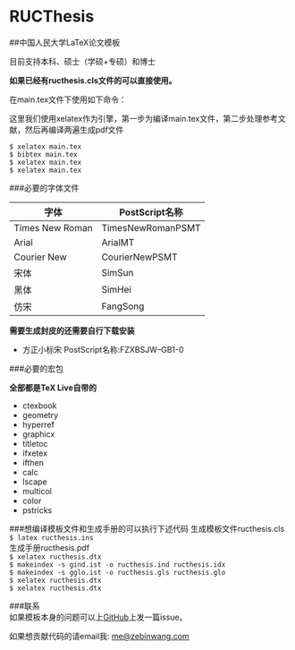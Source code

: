 # RUCThesis  
##中国人民大学LaTeX论文模板

目前支持本科、硕士（学硕+专硕）和博士

**如果已经有ructhesis.cls文件的可以直接使用。**  

在main.tex文件下使用如下命令：  

这里我们使用xelatex作为引擎，第一步为编译main.tex文件，第二步处理参考文献，然后再编译两遍生成pdf文件  

`$ xelatex main.tex`  
`$ bibtex main.tex`  
`$ xelatex main.tex`  
`$ xelatex main.tex` 

###必要的字体文件

字体 | PostScript名称 
------------ | ------------- 
Times New Roman | TimesNewRomanPSMT  
Arial | ArialMT
Courier New | CourierNewPSMT
宋体 | SimSun
黑体 | SimHei
仿宋 | FangSong


**需要生成封皮的还需要自行下载安装**  

- 方正小标宋           PostScript名称:FZXBSJW–GB1-0

###必要的宏包

**全部都是TeX Live自带的**
- ctexbook
- geometry
- hyperref
- graphicx
- titletoc
- ifxetex
- ifthen
- calc
- lscape
- multicol
- color
- pstricks

###想编译模板文件和生成手册的可以执行下述代码
生成模板文件ructhesis.cls  
`$ latex ructhesis.ins`  
生成手册ructhesis.pdf  
`$ xelatex ructhesis.dtx`  
`$ makeindex -s gind.ist -o ructhesis.ind ructhesis.idx `  
`$ makeindex -s gglo.ist -o ructhesis.gls ructhesis.glo `  
`$ xelatex ructhesis.dtx`  
`$ xelatex ructhesis.dtx`  

###联系  
如果模板本身的问题可以上[GitHub](https://github.com/ZebinWang/ructhesis)上发一篇issue。   

如果想贡献代码的请email我: <me@zebinwang.com> 

